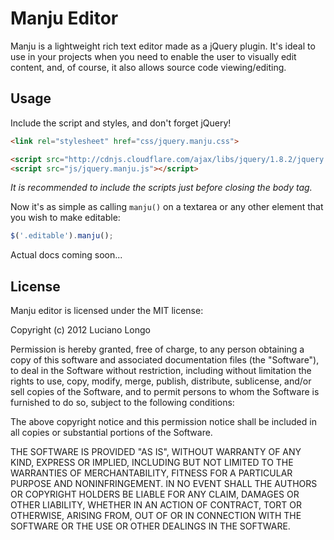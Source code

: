 # Manju Editor #

Manju is a lightweight rich text editor made as a jQuery plugin.
It's ideal to use in your projects when you need to enable the user to
visually edit content, and, of course, it also allows source code
viewing/editing.

## Usage

Include the script and styles, and don't forget jQuery!
```html
<link rel="stylesheet" href="css/jquery.manju.css">

<script src="http://cdnjs.cloudflare.com/ajax/libs/jquery/1.8.2/jquery.min.js"></script>
<script src="js/jquery.manju.js"></script>
```

_It is recommended to include the scripts just before closing the body tag._

Now it's as simple as calling `manju()` on a textarea or any other element
that you wish to make editable:

```javascript
$('.editable').manju();
```

Actual docs coming soon...

## License

Manju editor is licensed under the MIT license:

Copyright (c) 2012 Luciano Longo

Permission is hereby granted, free of charge, to any person obtaining a copy
of this software and associated documentation files (the "Software"), to
deal in the Software without restriction, including without limitation the
rights to use, copy, modify, merge, publish, distribute, sublicense, and/or 
sell copies of the Software, and to permit persons to whom the Software is
furnished to do so, subject to the following conditions:

The above copyright notice and this permission notice shall be included in
all copies or substantial portions of the Software.

THE SOFTWARE IS PROVIDED "AS IS", WITHOUT WARRANTY OF ANY KIND, EXPRESS OR
IMPLIED, INCLUDING BUT NOT LIMITED TO THE WARRANTIES OF MERCHANTABILITY,
FITNESS FOR A PARTICULAR PURPOSE AND NONINFRINGEMENT. IN NO EVENT SHALL THE 
AUTHORS OR
COPYRIGHT HOLDERS BE LIABLE FOR ANY CLAIM, DAMAGES OR OTHER LIABILITY,
WHETHER IN AN ACTION OF CONTRACT, TORT OR OTHERWISE, ARISING FROM, OUT OF OR
IN CONNECTION WITH THE SOFTWARE OR THE USE OR OTHER DEALINGS IN THE
SOFTWARE.